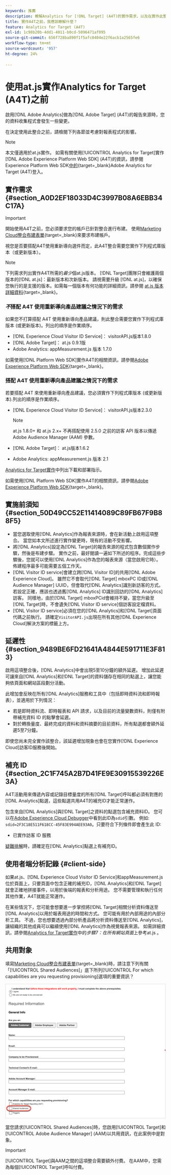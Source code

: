 ```yaml
---
keywords: 推薦
description: 瞭解Analytics for [!DNL Target] (A4T)的實作需求，以及在實作此整合之前需要考量的事項。
title: 實作A4T之前，我應該瞭解什麼？
feature: Analytics for Target (A4T)
exl-id: 1c98b20b-4dd1-4011-b0cd-5096471af095
source-git-commit: 656f728ba890f1f5afc0404e22f6acb1a2565fe6
workflow-type: tm+mt
source-wordcount: '957'
ht-degree: 24%

---
```


# 使用at.js實作Analytics for Target (A4T)之前

啟用[!DNL Adobe Analytics]做為[!DNL Adobe Target] (A4T)的報告來源時，您的資料收集程式會發生一些變更。

在決定使用此整合之前，請檢閱下列各節並考慮對報表程式的影響。

>[!NOTE]
>
>本文僅適用於at.js實作。 如需有關使用[!UICONTROL Analytics for Target]實作[!DNL Adobe Experience Platform Web SDK] (A4T)的資訊，請參閱Experience Platform Web SDK[中的](https://experienceleague.adobe.com/docs/target-dev/developer/a4t/overview-a4t.html?lang=zh-Hant){target=_blank}Adobe Analytics for Target (A4T)登入。

## 實作需求 {#section_A0D2EF18033D4C3997B08A6EBB34C17A}

>[!IMPORTANT]
>
>開始使用A4T之前，您必須要求您的帳戶已針對整合進行布建。 使用[Marketing Cloud整合布建表單](https://survey.adobe.com/jfe/form/SV_ekBHTLSoP5Zki2y){target=_blank}來要求布建帳戶。

視您是否要搭配A4T使用重新導向選件而定，此A4T整合需要您實作下列程式庫版本（或更新版本）。

>[!NOTE]
>
>下列需求列出實作A4T所需的&#x200B;*最少*&#x200B;個at.js版本。 [!DNL Target]團隊只會維護兩個版本的[!DNL at.js]：最新版本和次新版本。 請視需要升級 [!DNL at.js]，以確保您執行的是支援的版本。如需每一個版本有何功能的詳細資訊，請參閱 [at.js 版本詳細資料](https://experienceleague.adobe.com/docs/target-dev/developer/client-side/at-js-implementation/target-atjs-versions.html?lang=zh-Hant){target=_blank}。

### *不*&#x200B;搭配 A4T 使用重新導向產品建議之情況下的需求

如果您不打算搭配 A4T 使用重新導向產品建議，則此整合需要您實作下列程式庫版本 (或更新版本)。列出的順序是作業順序。

* [!DNL Experience Cloud Visitor ID Service]： visitorAPI.js版本1.8.0
* [!DNL Adobe Target]： at.js 0.9.1版
* Adobe Analytics: appMeasurement.js 版本 1.7.0

如需使用[!DNL Platform Web SDK]實作A4T的相關資訊，請參閱[Adobe Experience Platform Web SDK](https://experienceleague.adobe.com/docs/target-dev/developer/client-side/aep-web-sdk.html){target=_blank}。

### 搭配 A4T 使用重新導向產品建議之情況下的需求

若要搭配 A4T 來使用重新導向產品建議，您必須實作下列程式庫版本 (或更新版本).列出的順序是作業順序。

* [!DNL Experience Cloud Visitor ID Service]： visitorAPI.js版本2.3.0

  >[!NOTE]
  >
  >at.js 1.8.0+ 和 at.js 2.x+ 不再搭配使用 2.5.0 之前的訪客 API 版本以傳遞 Adobe Audience Manager (AAM) 參數。

* [!DNL Adobe Target]： at.js版本1.6.2

* Adobe Analytics: appMeasurement.js 版本 2.1

[Analytics for Target實作](/help/main/c-integrating-target-with-mac/a4t/a4timplementation.md)中列出下載和部署指示。

如需使用[!DNL Platform Web SDK]實作A4T的相關資訊，請參閱[Adobe Experience Platform Web SDK](https://experienceleague.adobe.com/docs/target-dev/developer/client-side/aep-web-sdk.html){target=_blank}。

## 實施前須知 {#section_50D49CC52E11414089C89FB67F9B88F5}

* 當您選取使用[!DNL Analytics]作為報表來源時，會在新活動上啟用這項整合。 當您如本文所述進行實作變更時，現有的活動不受影響。
* 將[!DNL Analytics]設定為[!DNL Target]的報告來源的程式包含數個實作步驟，然後是布建步驟。 實作之前，最好閱讀一遍如下所述的程序。完成這些步驟後，您就可以使用[!DNL Analytics]作為您的報表來源（當您啟用它時）。 佈建程序最多可能需要五個工作天。
* [!DNL Visitor ID service]會建立跨[!DNL Visitor ID]的共用[!DNL Adobe Experience Cloud]。 雖然它不會取代[!DNL Target] mboxPC ID或[!DNL Audience Manager] UUID，但會取代[!DNL Analytics]識別新訪客的方式。 若設定正確，應該也透過舊[!DNL Analytics] ID識別回訪的[!DNL Analytics]訪客。 同樣地，由於[!DNL Target] mboxPCid會維持不變，當您升級至[!DNL Target]時，不會遺失[!DNL Visitor ID service]個訪客設定檔資料。
* [!DNL Visitor ID service]必須在您的[!DNL Analytics]和[!DNL Target]頁面代碼之前執行。 請確定`VisitorAPI.js`出現在所有其他[!DNL Experience Cloud]解決方案的標籤上方。

## 延遲性 {#section_9489BE6FD21641A4844E591711E3F813}

啟用這項整合後，[!DNL Analytics]中會出現5至10分鐘的額外延遲。 增加此延遲可讓來自[!DNL Analytics]和[!DNL Target]的資料儲存在相同的點選上，讓您能夠依頁面和網站區段劃分活動。

此增加會反映在所有[!DNL Analytics]服務和工具中（包括即時資料流和即時報表），並適用於下列情況：

* 若是即時資料流、即時報表和 API 請求，以及目前的流量變數資料，則僅有附帶補充資料 ID 的點擊會延遲。
* 對於轉換量度、最終完成的資料和資料摘要的目前資料，所有點選都會額外延遲5至7分鐘。

即使您尚未完全實作該整合，該延遲增加現象也會在您實作[!DNL Experience Cloud]訪客ID服務後開始。

## 補充 ID {#section_2C1F745A2B7D41FE9E30915539226E3A}

A4T活動用來傳遞內容或記錄目標量度的所有[!DNL Target]呼叫都必須有對應的[!DNL Analytics]點選，這些點選共用A4T的補充ID才能正常運作。

包含來自[!DNL Analytics]與[!DNL Target]之資料的點選包含補充資料ID。 您可以在[Adobe Experience Cloud Debugger](https://experienceleague.adobe.com/docs/debugger/using/experience-cloud-debugger.html?lang=zh-Hant)中看到此ID為`sdid`引數。 例如: `sdid=2F3C18E511F618CC-45F83E994AEE93A0`。只要符合下列條件即會產生此 ID:

* 已實作訪客 ID 服務

[疑難排解](/help/main/c-integrating-target-with-mac/a4t/c-a4t-troubleshooting/a4t-troubleshooting.md)時，請確定在[!DNL Analytics]點選上有補充ID。

## 使用者端分析記錄 {#client-side}

如果at.js、[!DNL Experience Cloud Visitor ID Service]和appMeasurement.js位於頁面上，只要頁面中包含正確的補充ID，[!DNL Analytics]和[!DNL Target]就會正確地拼接事件，以用於後端的報表和分析用途。 您不需要管理和執行任何其他作業，A4T就能正常運作。

在某些情況下，您可能會想要進一步掌控將[!DNL Target]相關分析資料傳送至[!DNL Analytics]以用於報表用途的時間和方式。 您可能有用於內部用途的內部分析工具。 不過，您也想要透過內部分析產品將分析資料傳送至[!DNL Analytics]，讓組織的其他成員可以繼續使用[!DNL Analytics]作為視覺報表來源。 如需詳細資訊，請參閱[Analytics for Target實作](/help/main/c-integrating-target-with-mac/a4t/a4timplementation.md#step7)中的&#x200B;*步驟7：在所有網站頁面*&#x200B;上參考at.js 。

## 共用對象

填寫[Marketing Cloud整合布建表單](https://survey.adobe.com/jfe/form/SV_ekBHTLSoP5Zki2y){target=_blank}時，請注意下列有關「[!UICONTROL Shared Audiences]」底下所列[!UICONTROL For which capabilities are you requesting provisioning]選項的重要資訊？

![要求表單](/help/main/c-integrating-target-with-mac/a4t/assets/request-form.png)

當您請求[!UICONTROL Shared Audiences]時，您啟用[!UICONTROL Target]和[!UICONTROL Adobe Audience Manager] (AAM)以共用資訊，在此案例中是對象。

>[!IMPORTANT]
>
>[!UICONTROL Target]與AAM之間的這項整合需要額外付費。 在AAM中，您需為每個[!UICONTROL Target]呼叫付費。
